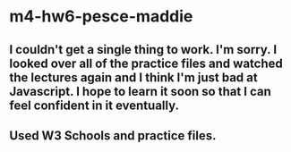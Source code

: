 # m4-hw6-pesce-maddie
## I couldn't get a single thing to work. I'm sorry. I looked over all of the practice files and watched the lectures again and I think I'm just bad at Javascript. I hope to learn it soon so that I can feel confident in it eventually. 
## Used W3 Schools and practice files.
